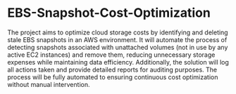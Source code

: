 # EBS-Snapshot-Cost-Optimization

The project aims to optimize cloud storage costs by identifying and deleting stale EBS snapshots in an AWS environment. It will automate the process of detecting snapshots associated with unattached volumes (not in use by any active EC2 instances) and remove them, reducing unnecessary storage expenses while maintaining data efficiency. Additionally, the solution will log all actions taken and provide detailed reports for auditing purposes. The process will be fully automated to ensuring continuous cost optimization without manual intervention.




